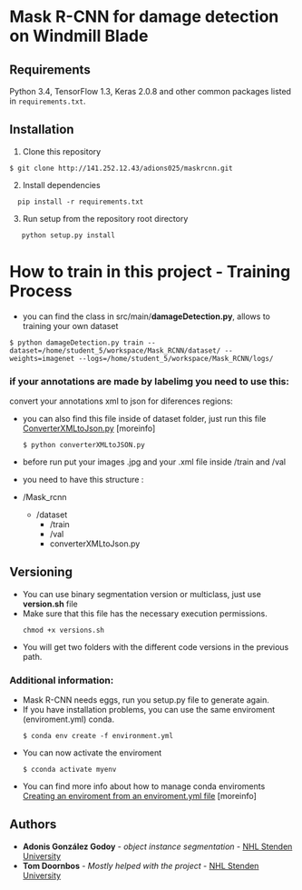 # Mask R-CNN for damage detection on Windmill Blade


## Requirements
Python 3.4, TensorFlow 1.3, Keras 2.0.8 and other common packages listed in `requirements.txt`.

## Installation
1. Clone this repository
  ```
  $ git clone http://141.252.12.43/adions025/maskrcnn.git
   ```
2. Install dependencies
 ```
   pip install -r requirements.txt
 ```
3. Run setup from the repository root directory
 ```bash
    python setup.py install
 ``` 


# How to train in this project - Training Process

- you can find the class in src/main/**damageDetection.py**, allows to training your own dataset

```
$ python damageDetection.py train --dataset=/home/student_5/workspace/Mask_RCNN/dataset/ --weights=imagenet --logs=/home/student_5/workspace/Mask_RCNN/logs/
```



### if your annotations are made by labelimg you need to use this:
convert your annotations xml to json for diferences regions:
* you can also find this file inside of dataset folder, just run this file [ConverterXMLtoJson.py](https://github.com/adions025/XMLtoJson_Mask_RCNN) [moreinfo]
  
  ```
  $ python converterXMLtoJSON.py
   ```
   
 - before run put your images .jpg and your .xml file inside /train and /val
 - you need to have this structure :
 
  - /Mask_rcnn
    * /dataset
        * /train
        * /val
        * converterXMLtoJson.py
        

## Versioning
 * You can use binary segmentation version or multiclass, just use **version.sh** file
 * Make sure that this file has the necessary execution permissions.
     ```
     chmod +x versions.sh
     ```
 * You will get two folders with the different code versions in the previous path.
           
           
### Additional information:
* Mask R-CNN needs eggs, run you setup.py file to generate again.
* If you have installation problems, you can use the same enviroment (enviroment.yml) conda.
    ```
    $ conda env create -f environment.yml
    ```
* You can now activate the enviroment 
    ```
    $ cconda activate myenv
    ```
* You can find more info about how to manage conda enviroments [Creating an enviroment from an enviroment.yml file](https://docs.conda.io/projects/conda/en/latest/user-guide/tasks/manage-environments.html) [moreinfo]

 
## Authors

* **Adonis González Godoy** - *object instance segmentation* - [NHL Stenden University](https://github.com/adions025)
* **Tom Doornbos** - *Mostly helped with the project* - [NHL Stenden University](https://github.com/Bravekat)

   





